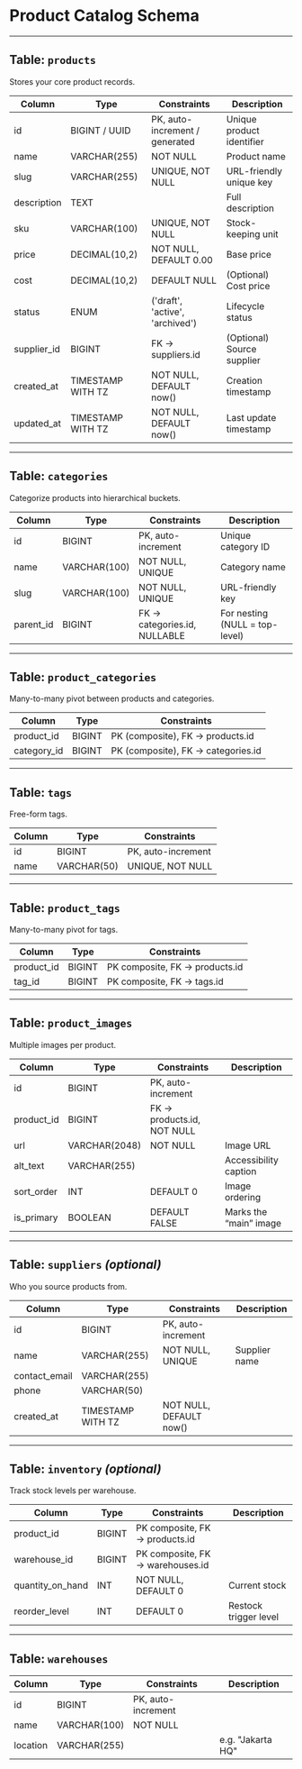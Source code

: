 # Product Catalog Schema

---

## Table: `products`

Stores your core product records.

| Column      | Type              | Constraints                     | Description                |
| ----------- | ----------------- | ------------------------------- | -------------------------- |
| id          | BIGINT / UUID     | PK, auto-increment / generated  | Unique product identifier  |
| name        | VARCHAR(255)      | NOT NULL                        | Product name               |
| slug        | VARCHAR(255)      | UNIQUE, NOT NULL                | URL-friendly unique key    |
| description | TEXT              |                                 | Full description           |
| sku         | VARCHAR(100)      | UNIQUE, NOT NULL                | Stock-keeping unit         |
| price       | DECIMAL(10,2)     | NOT NULL, DEFAULT 0.00          | Base price                 |
| cost        | DECIMAL(10,2)     | DEFAULT NULL                    | (Optional) Cost price      |
| status      | ENUM              | ('draft', 'active', 'archived') | Lifecycle status           |
| supplier_id | BIGINT            | FK → suppliers.id               | (Optional) Source supplier |
| created_at  | TIMESTAMP WITH TZ | NOT NULL, DEFAULT now()         | Creation timestamp         |
| updated_at  | TIMESTAMP WITH TZ | NOT NULL, DEFAULT now()         | Last update timestamp      |

---

## Table: `categories`

Categorize products into hierarchical buckets.

| Column    | Type         | Constraints                  | Description                    |
| --------- | ------------ | ---------------------------- | ------------------------------ |
| id        | BIGINT       | PK, auto-increment           | Unique category ID             |
| name      | VARCHAR(100) | NOT NULL, UNIQUE             | Category name                  |
| slug      | VARCHAR(100) | NOT NULL, UNIQUE             | URL-friendly key               |
| parent_id | BIGINT       | FK → categories.id, NULLABLE | For nesting (NULL = top-level) |

---

## Table: `product_categories`

Many-to-many pivot between products and categories.

| Column      | Type   | Constraints                        |
| ----------- | ------ | ---------------------------------- |
| product_id  | BIGINT | PK (composite), FK → products.id   |
| category_id | BIGINT | PK (composite), FK → categories.id |

---

## Table: `tags`

Free-form tags.

| Column | Type        | Constraints        |
| ------ | ----------- | ------------------ |
| id     | BIGINT      | PK, auto-increment |
| name   | VARCHAR(50) | UNIQUE, NOT NULL   |

---

## Table: `product_tags`

Many-to-many pivot for tags.

| Column     | Type   | Constraints                    |
| ---------- | ------ | ------------------------------ |
| product_id | BIGINT | PK composite, FK → products.id |
| tag_id     | BIGINT | PK composite, FK → tags.id     |

---

## Table: `product_images`

Multiple images per product.

| Column     | Type          | Constraints                | Description            |
| ---------- | ------------- | -------------------------- | ---------------------- |
| id         | BIGINT        | PK, auto-increment         |                        |
| product_id | BIGINT        | FK → products.id, NOT NULL |                        |
| url        | VARCHAR(2048) | NOT NULL                   | Image URL              |
| alt_text   | VARCHAR(255)  |                            | Accessibility caption  |
| sort_order | INT           | DEFAULT 0                  | Image ordering         |
| is_primary | BOOLEAN       | DEFAULT FALSE              | Marks the “main” image |

---

## Table: `suppliers` _(optional)_

Who you source products from.

| Column        | Type              | Constraints             | Description   |
| ------------- | ----------------- | ----------------------- | ------------- |
| id            | BIGINT            | PK, auto-increment      |               |
| name          | VARCHAR(255)      | NOT NULL, UNIQUE        | Supplier name |
| contact_email | VARCHAR(255)      |                         |               |
| phone         | VARCHAR(50)       |                         |               |
| created_at    | TIMESTAMP WITH TZ | NOT NULL, DEFAULT now() |               |

---

## Table: `inventory` _(optional)_

Track stock levels per warehouse.

| Column           | Type   | Constraints                      | Description           |
| ---------------- | ------ | -------------------------------- | --------------------- |
| product_id       | BIGINT | PK composite, FK → products.id   |                       |
| warehouse_id     | BIGINT | PK composite, FK → warehouses.id |                       |
| quantity_on_hand | INT    | NOT NULL, DEFAULT 0              | Current stock         |
| reorder_level    | INT    | DEFAULT 0                        | Restock trigger level |

---

## Table: `warehouses`

| Column   | Type         | Constraints        | Description       |
| -------- | ------------ | ------------------ | ----------------- |
| id       | BIGINT       | PK, auto-increment |                   |
| name     | VARCHAR(100) | NOT NULL           |                   |
| location | VARCHAR(255) |                    | e.g. "Jakarta HQ" |
